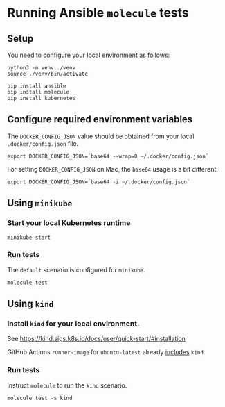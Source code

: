 # Running Ansible `molecule` tests

## Setup

You need to configure your local environment as follows:
```
python3 -m venv ./venv
source ./venv/bin/activate

pip install ansible
pip install molecule
pip install kubernetes
```

## Configure required environment variables

The `DOCKER_CONFIG_JSON` value should be obtained from your local `.docker/config.json` file.

```
export DOCKER_CONFIG_JSON=`base64 --wrap=0 ~/.docker/config.json`
```

For setting `DOCKER_CONFIG_JSON` on Mac, the `base64` usage is a bit different:

```
export DOCKER_CONFIG_JSON=`base64 -i ~/.docker/config.json`
```

## Using `minikube`

### Start your local Kubernetes runtime
```
minikube start
```

### Run tests
The `default` scenario is configured for `minikube`.
```
molecule test
```

## Using `kind`

### Install `kind` for your local environment.

See https://kind.sigs.k8s.io/docs/user/quick-start/#installation

GitHub Actions `runner-image` for `ubuntu-latest` already [includes](https://github.com/actions/runner-images/blob/main/images/ubuntu/Ubuntu2204-Readme.md) `kind`.


### Run tests
Instruct `molecule` to run the `kind` scenario.
```
molecule test -s kind
```
